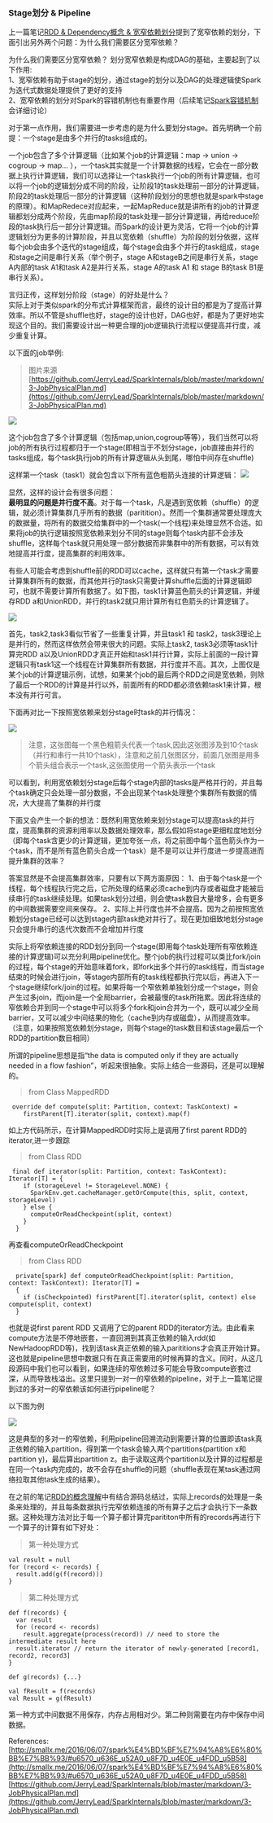 ### Stage划分 & Pipeline


上一篇笔记[RDD & Dependency概念 & 宽窄依赖划分](./2-RDD&Dependency概念&宽窄依赖划分)提到了宽窄依赖的划分，下面引出另外两个问题：为什么我们需要区分宽窄依赖？

为什么我们需要区分宽窄依赖？
划分宽窄依赖是构成DAG的基础，主要起到了以下作用:  
1、宽窄依赖有助于stage的划分，通过stage的划分以及DAG的处理逻辑使Spark为迭代式数据处理提供了更好的支持  
2、宽窄依赖的划分对Spark的容错机制也有重要作用（后续笔记[Spark容错机制](./Spark容错机制)会详细讨论）

对于第一点作用，我们需要进一步考虑的是为什么要划分stage。首先明确一个前提：一个stage是由多个并行的tasks组成的。

一个job包含了多个计算逻辑（比如某个job的计算逻辑：map -> union -> cogroup -> map... ），一个task其实就是一个计算数据的线程，它会在一部分数据上执行计算逻辑，我们可以选择让一个task执行一个job的所有计算逻辑，也可以将一个job的逻辑划分成不同的阶段，让阶段1的task处理前一部分的计算逻辑，阶段2的task处理后一部分的计算逻辑（这种阶段划分的思想也就是spark中stage的原理）。和MapRedece对应起来，一起MapReduce就是讲所有的job的计算逻辑都划分成两个阶段，先由map阶段的task处理一部分计算逻辑，再给reduce阶段的task执行后一部分计算逻辑。而Spark的设计更为灵活，它将一个job的计算逻辑划分为更多的计算阶段，并且以宽依赖（shuffle）为阶段的划分依据，这样每个job会由多个迭代的stage组成，每个stage会由多个并行的task组成，stage和stage之间是串行关系（举个例子，stage A和stageB之间是串行关系，stage A内部的task A1和task A2是并行关系，stage A的task A1 和 stage B的task B1是串行关系）。

言归正传，这样划分阶段（stage）的好处是什么？  
实际上对于类似spark的分布式计算框架而言，最终的设计目的都是为了提高计算效率。所以不管是shuffle也好，stage的设计也好，DAG也好，都是为了更好地实现这个目的。我们需要设计出一种更合理的job逻辑执行流程以便提高并行度，减少重复计算。  

  
以下面的job举例:
>图片来源[https://github.com/JerryLead/SparkInternals/blob/master/markdown/3-JobPhysicalPlan.md](https://github.com/JerryLead/SparkInternals/blob/master/markdown/3-JobPhysicalPlan.md)
>
<img src="../img/job.png">


这个job包含了多个计算逻辑（包括map,union,cogroup等等），我们当然可以将job的所有执行过程都归于一个stage(即相当于不划分stage，job直接由并行的tasks组成，每个task执行job的所有计算逻辑从头到尾，哪怕中间存在shuffle)

这样第一个task（task1）就会包含以下所有蓝色粗箭头连接的计算逻辑：
<img src="../img/onestage.png">


显然，这样的设计会有很多问题：  
**最明显的问题是并行度不高**。对于每一个task，凡是遇到宽依赖（shuffle）的逻辑，就必须计算集群几乎所有的数据（paritition）。然而一个集群通常要处理庞大的数据量，将所有的数据交给集群中的一个task(一个线程)来处理显然不合适。如果将job的执行逻辑按照宽依赖来划分不同的stage则每个task内部不会涉及shuffle，这样每个task就只用处理一部分数据而非集群中的所有数据，可以有效地提高并行度，提高集群的利用效率。

有些人可能会考虑到shuffle前的RDD可以cache，这样就只有第一个task才需要计算集群所有的数据，而其他并行的task只需要计算shuffle后面的计算逻辑即可，也就不需要计算所有数据了。如下图，task1计算蓝色箭头的计算逻辑，并缓存RDD a和UnionRDD，并行的task2就只用计算所有红色箭头的计算逻辑了。

<img src="../img/onestageTaskTwo.png">

首先，task2,task3看似节省了一些重复计算，并且task1 和 task2，task3理论上是并行的，然而这样依然会带来很大的问题。实际上task2, task3必须等task1计算完RDD a以及UnionRDD才真正开始和task1并行计算，实际上前面的一段计算逻辑只有task1这一个线程在计算集群所有数据，并行度并不高。其次，上图仅是某个job的计算逻辑示例，试想，如果某个job的最后两个RDD之间是宽依赖，则除了最后一个RDD的计算是并行以外，前面所有的RDD都必须依赖task1来计算，根本没有并行可言。

下面再对比一下按照宽依赖来划分stage时task的并行情况：

<img src="../img/stage.png">

>注意，这张图每一个黑色粗箭头代表一个task,因此这张图涉及到10个task（并行和串行一共10个task），注意和之前几张图区分，前面几张图是用多个箭头组合表示一个task,这张图使用一个箭头表示一个task

可以看到，利用宽依赖划分stage后每个stage内部的tasks是严格并行的，并且每个task确定只会处理一部分数据，不会出现某个task处理整个集群所有数据的情况，大大提高了集群的并行度

下面又会产生一个新的想法：既然利用宽依赖来划分stage可以提高task的并行度，提高集群的资源利用率以及数据处理效率，那么假如将stage更细粒度地划分（即每个task含更少的计算逻辑，更加夸张一点，将之前图中每个蓝色箭头作为一个task，而不是所有蓝色箭头合成一个task）是不是可以让并行度进一步提高进而提升集群的效率？

答案显然是不会提高集群效率，只要有以下两方面原因：
1、由于每个task是一个线程，每个线程执行完之后，它所处理的结果必须cache到内存或者磁盘才能被后续串行的task继续处理。如果task划分过细，则会使task数目大量增多，会有更多的中间数据需要空间来保存。
2、实际上并行度也并不会提高。因为之前按照宽依赖划分stage已经可以达到stage内部task绝对并行了。现在更加细致地划分stage只会提升串行的迭代次数而不会增加并行度

实际上将窄依赖连接的RDD划分到同一个stage(即用每个task处理所有窄依赖连接的计算逻辑)可以充分利用pipeline优化。整个job的执行过程可以类比fork/join的过程，每个stage的开始意味着fork，即fork出多个并行的task线程，而当stage结束的时候会进行join，等stage内部所有的task线程都执行完以后，再进入下一个stage继续fork/join的过程。如果将每一个窄依赖单独划分成一个stage，则会产生过多join，而join是一个全局barrier，会被最慢的task所拖累。因此将连续的窄依赖合并到同一个stage中可以将多个fork和join合并为一个，既可以减少全局barrier，又可以减少中间结果的物化（cache到内存或磁盘），从而提高效率。（注意，如果按照宽依赖划分stage，则每个stage的task数目和该stage最后一个RDD的partition数目相同）

所谓的pipeline思想是指“the data is computed only if they are actually needed in a flow fashion”，听起来很抽象。实际上结合一些源码，还是可以理解的。
> from Class MappedRDD

```
 override def compute(split: Partition, context: TaskContext) =
    firstParent[T].iterator(split, context).map(f)
```
如上方代码所示，在计算MappedRDD时实际上是调用了first parent RDD的iterator,进一步跟踪
> from Class RDD

```
 final def iterator(split: Partition, context: TaskContext): Iterator[T] = {
    if (storageLevel != StorageLevel.NONE) {
      SparkEnv.get.cacheManager.getOrCompute(this, split, context, storageLevel)
    } else {
      computeOrReadCheckpoint(split, context)
    }
  }
```
再查看computeOrReadCheckpoint
>from Class RDD

```
  private[spark] def computeOrReadCheckpoint(split: Partition, context: TaskContext): Iterator[T] =
  {
    if (isCheckpointed) firstParent[T].iterator(split, context) else compute(split, context)
  }
```
也就是说first parent RDD 又调用了它的parent RDD的iterator方法。由此看来compute方法是不停地嵌套，一直回溯到其真正依赖的输入rdd(如NewHadoopRDD等)，找到该task真正依赖的输入parititions才会真正开始计算。这也就是pipeline思想中数据只有在真正需要用的时候再算的含义。同时，从这几段源码中我们也可以看到，如果连续的窄依赖过多可能会导致compute嵌套过深，从而导致栈溢出。这里只提到一对一的窄依赖的pipeline，对于上一篇笔记提到过的多对一的窄依赖该如何进行pipeline呢？

以下图为例

<img src="../img/co-partitioned shuffle.png">

这是典型的多对一的窄依赖，利用pipeline回溯流动到需要计算的位置即该task真正依赖的输入partition，得到第一个task会输入两个partitions(partition x和partition y)，最后算出partition z。由于读取这两个partition以及计算的过程都是在同一个task内完成的，故不会存在shuffle的问题（shuffle表现在某task通过网络拉取其他task生成的结果）。


在之前的笔记[RDD的概念理解](./1-RDD的概念理解)中有结合源码总结过，实际上records的处理是一条条来处理的，并且每条数据执行完窄依赖连接的所有算子之后才会执行下一条数据。这种处理方法对比于每一个算子都计算完parititon中所有的records再进行下一个算子的计算有如下好处：
>第一种处理方式

```
val result = null
for (record <- records) {
  result.add(g(f(record)))
}
```
>第二种处理方式

```
def f(records) {
  var result
  for (record <- records)
    result.aggregate(process(record)) // need to store the intermediate result here
  result.iterator // return the iterator of newly-generated [record1, record2, record3]
}

def g(records) {...}

val fResult = f(records)
val Result = g(fResult)
```
第一种方式中间数据不用保存，内存占用相对少。第二种则需要在内存中保存中间数据。


References:
[http://smallx.me/2016/06/07/spark%E4%BD%BF%E7%94%A8%E6%80%BB%E7%BB%93/#u6570_u636E_u52A0_u8F7D_u4E0E_u4FDD_u5B58](http://smallx.me/2016/06/07/spark%E4%BD%BF%E7%94%A8%E6%80%BB%E7%BB%93/#u6570_u636E_u52A0_u8F7D_u4E0E_u4FDD_u5B58)
[https://github.com/JerryLead/SparkInternals/blob/master/markdown/3-JobPhysicalPlan.md](https://github.com/JerryLead/SparkInternals/blob/master/markdown/3-JobPhysicalPlan.md)
